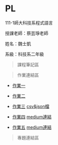 # PL

111-1師大科技系程式語言

授課老師：蔡芸琤老師

姓名：魏士凱

系級：科技系二年級

>課程筆記區

>作業連結區

+ [作業一](https://github.com/ShihKaiWei/PL/blob/main/HW1/HW1.ipynb)

+ [作業二](https://github.com/ShihKaiWei/PL/blob/main/HW2/HW2.ipynb)

+ [作業三](https://github.com/ShihKaiWei/PL/blob/main/HW3/HW3.ipynb)    [csv&json檔](https://github.com/ShihKaiWei/PL/tree/main/HW3)

+ [作業四](https://github.com/ShihKaiWei/PL/tree/main/HW4/HW4.ipynb)    [medium連結](https://medium.com/@jasonwei1215/身為大學生的你想認識琳瑯滿目的科系嗎-e8d51e703c72)

+ [作業五]()    [medium連結]()
>專題連結區
